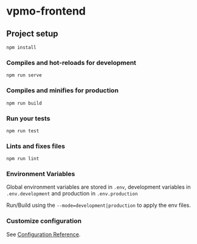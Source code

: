 # vpmo-frontend

## Project setup
```
npm install
```

### Compiles and hot-reloads for development
```
npm run serve
```

### Compiles and minifies for production
```
npm run build
```

### Run your tests
```
npm run test
```

### Lints and fixes files
```
npm run lint
```

### Environment Variables

Global environment variables are stored in `.env`, development variables in `.env.development` and production in `.env.production`

Run/Build using the `--mode=development|production` to apply the env files.

### Customize configuration
See [Configuration Reference](https://cli.vuejs.org/config/).
